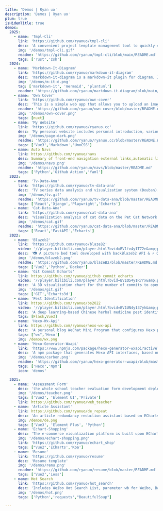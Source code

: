 ```yaml
---
title: 'Demos | Ryan uo'
description: 'Demos | Ryan uo'
plum: true
isHidenTitle: true
demos:
  2025:
    - name: 'Tmpl-Cli'
      link: 'https://github.com/ryanuo/tmpl-cli'
      desc: 'A convenient project template management tool to quickly clone templates from Git repositories.'
      img: '/demos/tmpl-cli.gif'
      readme: 'https://github.com/ryanuo/tmpl-cli/blob/main/README.md'
      tags: ['rust','zsh']
  2024:
    - name: 'Markdown-It-Diagram'
      link: 'https://github.com/ryanuo/markdown-it-diagram'
      desc: 'markdown-it-diagram is a markdown-it plugin for diagram. It supports mermaid, plantuml. It supports contorls like zoom, move.'
      img: '/demos/m-it-d.png'
      tag: ['markdown-it', 'mermaid', 'plantuml']
      readme: 'https://github.com/ryanuo/markdown-it-diagram/blob/main/README.md'
    - name: 'Own Cover'
      link: 'https://github.com/ryanuo/own-cover'
      desc: 'This is a simple web app that allows you to upload an image and get a cover of your choice.'
      readme: 'https://github.com/ryanuo/own-cover/blob/master/README.md'
      img: '/demos/own-cover.png'
      tags: [nuxt]
    - name: 'My Website'
      link: 'https://github.com/ryanuo/ryanuo.cc'
      desc: 'My personal website includes personal introduction, various third-party platforms, front-end common knowledge organization, blog, project introduction, and demo display,designed by Antfu Boss'
      img: '/demos/page-dark.png'
      readme: 'https://github.com/ryanuo/ryanuo.cc/blob/master/README.md'
      tags: ['Vue3','Markdown','UnoCSS']
    - name: Auto Navs
      link: https://github.com/ryanuo/navs
      desc: Summary of front-end navigation external links,automatic link status check is supported
      img: '/demos/navs.png'
      readme: 'https://github.com/ryanuo/navs/blob/master/README.md'
      tags: ['Python','Github Action','Yaml']
  2023:
    - name: 'Tv-Data-Ana'
      link: 'https://github.com/ryanuo/tv-data-ana'
      desc: 'TV series data analysis and visualization system (Douban), including many visual analysis and integrated AI intelligent analysis.'
      img: '/demos/tv.gif'
      readme: 'https://github.com/ryanuo/tv-data-ana/blob/master/README.md'
      tags: ['React','Django','Playwright','Echarts']
    - name: 'Cat-Data-Ana'
      link: 'https://github.com/ryanuo/cat-data-ana'
      desc: 'Visualization analysis of cat data on the Pet Cat Network and integrated AI intelligent analysis.'
      img: '/demos/cat.gif'
      readme: 'https://github.com/ryanuo/cat-data-ana/blob/master/README.md'
      tags: ['React','FastAPI','Echarts']
  2022:
    - name: 'Blazeb2'
      link: 'https://github.com/ryanuo/blazeB2'
      video: '//player.bilibili.com/player.html?bvid=BV1fv4y1T72e&amp;page=1&muted=true'
      desc: '📷 A picture bed tool developed with backBlazeb2 API & ⚡ Cloudflare, featuring CDN acceleration.'
      img: '/demos/blazeb2.png'
      readme: 'https://github.com/ryanuo/blazeB2/blob/master/README.md'
      tags: ['Vue2','Python','Docker']
    - name: 'Git Commit Echarts'
      link: https://github.com/ryanuo/github_commit_echarts
      video: '//player.bilibili.com/player.html?bvid=BV1QS4y1R7rx&amp;page=1&muted=true'
      desc: 'A 3D visualization chart for the number of commits to open source projects on GitHub'
      img: '/demos/git.gif'
      tags: ['GIT','Echarts3d']
    - name: 'Pest Identification'
      link: https://github.com/ryanuo/bs2022
      video: '//player.bilibili.com/player.html?bvid=BV1UN4y137yk&amp;page=1&muted=true'
      desc: 'A deep learning-based Chinese herbal medicine pest identification system, developed using the Flask framework'
      tags: [Flask,Vue3]
    - name: 'Hexo-Wx-Api'
      link: https://github.com/ryanuo/hexo-wx-api
      desc: 'A personal blog WeChat Mini Program that configures Hexo plugin to generate JSON data interface, compatible with various theme versions based on Hexo'
      tags: ["wx",'Hexo']
      img: /demos/wx.png
    - name: 'Hexo-Generator-Wxapi'
      link: 'https://www.npmjs.com/package/hexo-generator-wxapi?activeTab=readme'
      desc: 'A npm package that generates Hexo API interfaces, based on hexo-generator-restful.'
      img: '/demos/carbon.png'
      readme: 'https://github.com/ryanuo/hexo-generator-wxapi/blob/master/README_en.md'
      tags: ['Hexo','Npm']
      icon: 'demos'

  2021:
    - name: 'Assessment Form'
      desc: 'the whole school teacher evaluation form development deployment of internal and external services using vue2 0 development'
      img: '/demos/teacher.png'
      tags: ['Vue2', 'Element UI','Private']
      link: https://github.com/ryanuo/web_teacher
    - name: 'Article Assistant'
      link: https://github.com/ryanuo/de_repeat
      desc: 'An article redundancy reduction assistant based on ECharts, which allows for real-time monitoring of the article plagiarism reduction status.'
      img: /demos/de.png
      tags: ['Vue3', 'Element Plus', 'Python']
    - name: 'Echart-Shopping'
      desc: 'The e-commerce visualization platform is built upon ECharts and Vue, with the backend developed using Koa.js.'
      img: '/demos/echart-shopping.png'
      link: 'https://github.com/ryanuo/echart_shop'
      tags: ["Vue2",'ECharts','Koa']
    - name: 'Resume'
      link: 'https://github.com/ryanuo/resume'
      desc: 'Resume template'
      img: '/demos/remu.png'
      readme: 'https://github.com/ryanuo/resume/blob/master/README.md'
      tags: ['Vue2','Less']
    - name: Hot Search
      link: 'https://github.com/ryanuo/hot_search'
      desc: 'Includes Weibo Hot Search List, parameter wb for Weibo, Baidu Hot Search List with parameter bd, 360 Hot Topics using parameter 360, CSDN Hot Rankings interface to be viewed below, and other hot searches to be added.'
      img: '/demos/hot.png'
      tags: ['Python','requests',"BeautifulSoup"]

---
```


<!-- 主题7需要设置这个 -->
<!-- @layout-full-width -->
<Demos :demos="frontmatter.demos"/>
